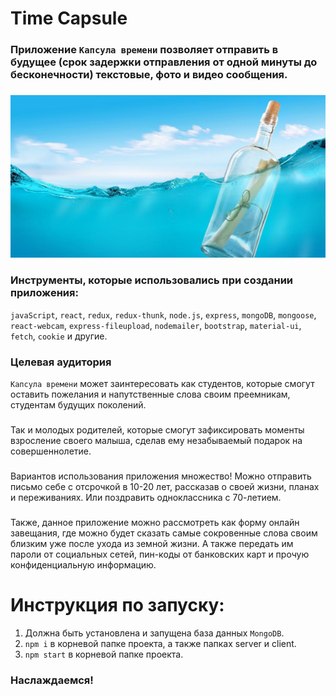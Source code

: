 # Time Capsule
### Приложение ```Капсула времени``` позволяет отправить в будущее (срок задержки отправления от одной минуты до бесконечности) текстовые, фото и видео сообщения.
###
![Time Capsule](client/src/components/main.jpg)

### Инструменты, которые использовались при создании приложения:
```javaScript```, ```react```, ```redux```, 
```redux-thunk```, ```node.js```, 
```express```, 
```mongoDB```, 
```mongoose```, ```react-webcam```, ```express-fileupload```, ```nodemailer```, ```bootstrap```, ```material-ui```, 
```fetch```, 
```cookie``` и другие.

### Целевая аудитория

```Капсула времени``` может заинтересовать как студентов, которые смогут оставить пожелания и 
напутственные 
слова своим преемникам, студентам будущих поколений. 
###
Так и молодых родителей, которые смогут зафиксировать моменты взросление  своего малыша, сделав ему незабываемый 
подарок на совершеннолетие.
###
Вариантов использования приложения множество! Можно отправить письмо себе с отсрочкой в 10-20 лет, рассказав о своей 
жизни, 
планах и 
переживаниях. Или поздравить одноклассника с 70-летием. 
###
Также, данное приложение можно рассмотреть как форму 
онлайн завещания, где можно будет сказать самые сокровенные слова своим близким уже после ухода из земной жизни. А 
также передать им пароли от социальных сетей, пин-коды от банковских карт и прочую конфиденциальную 
информацию.

# Инструкция по запуску:
1. Должна быть установлена и запущена база данных ```MongoDB```.
2. ```npm i``` в корневой папке проекта, а также папках server и client.
3. ```npm start``` в корневой папке проекта.

### Наслаждаемся!
